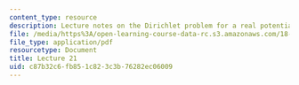 ```yaml
---
content_type: resource
description: Lecture notes on the Dirichlet problem for a real potential on an interval.
file: /media/https%3A/open-learning-course-data-rc.s3.amazonaws.com/18-102-introduction-to-functional-analysis-spring-2009/c87b32c6fb851c823c3b76282ec06009_MIT18_102s09_lec21.pdf
file_type: application/pdf
resourcetype: Document
title: Lecture 21
uid: c87b32c6-fb85-1c82-3c3b-76282ec06009
---
```

